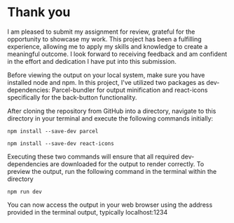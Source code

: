 <h1>Thank you</h1>

<p>I am pleased to submit my assignment for review, grateful for the opportunity to showcase my work. This project has been a fulfilling experience, allowing me to apply my skills and knowledge to create a meaningful outcome. I look forward to receiving feedback and am confident in the effort and dedication I have put into this submission.</p>

<p>Before viewing the output on your local system, make sure you have installed node and npm. In this project, I've utilized two packages as dev-dependencies: Parcel-bundler for output minification and react-icons specifically for the back-button functionality.</p>

<p>After cloning the repository from GitHub into a directory, navigate to this directory in your terminal and execute the following commands initially:</p>

<code>npm install --save-dev parcel</code>

<code>npm install --save-dev react-icons</code>

<p>Executing these two commands will ensure that all required dev-dependencies are downloaded for the output to render correctly. To preview the output, run the following command in the terminal within the directory</p>

<code>npm run dev</code>

<p>You can now access the output in your web browser using the address provided in the terminal output, typically localhost:1234</p>
